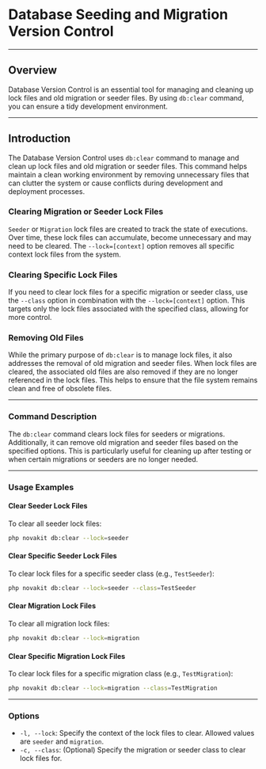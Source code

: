 # Database Seeding and Migration Version Control

***

## Overview

Database Version Control is an essential tool for managing and cleaning up lock files and old migration or seeder files. By using `db:clear` command, you can ensure a tidy development environment.

***

## Introduction

The Database Version Control uses `db:clear` command to manage and clean up lock files and old migration or seeder files. 
This command helps maintain a clean working environment by removing unnecessary files that can clutter the system or cause conflicts during development and deployment processes.

### Clearing Migration or Seeder Lock Files

`Seeder` or `Migration` lock files are created to track the state of executions. Over time, these lock files can accumulate, become unnecessary and may need to be cleared. The `--lock=[context]` option removes all specific context lock files from the system.

### Clearing Specific Lock Files

If you need to clear lock files for a specific migration or seeder class, use the `--class` option in combination with the `--lock=[context]` option. 
This targets only the lock files associated with the specified class, allowing for more control.

### Removing Old Files

While the primary purpose of `db:clear` is to manage lock files, it also addresses the removal of old migration and seeder files. 
When lock files are cleared, the associated old files are also removed if they are no longer referenced in the lock files. 
This helps to ensure that the file system remains clean and free of obsolete files.

***

### Command Description

The `db:clear` command clears lock files for seeders or migrations.
Additionally, it can remove old migration and seeder files based on the specified options. 
This is particularly useful for cleaning up after testing or when certain migrations or seeders are no longer needed.

***

### Usage Examples

#### Clear Seeder Lock Files

To clear all seeder lock files:

```bash
php novakit db:clear --lock=seeder
```

#### Clear Specific Seeder Lock Files

To clear lock files for a specific seeder class (e.g., `TestSeeder`):
```bash
php novakit db:clear --lock=seeder --class=TestSeeder
```

#### Clear Migration Lock Files

To clear all migration lock files:
```bash
php novakit db:clear --lock=migration

```

#### Clear Specific Migration Lock Files

To clear lock files for a specific migration class (e.g., `TestMigration`):

```bash
php novakit db:clear --lock=migration --class=TestMigration
```

***

### Options

- `-l, --lock`: Specify the context of the lock files to clear. Allowed values are `seeder` and `migration`.
- `-c, --class`: (Optional) Specify the migration or seeder class to clear lock files for.